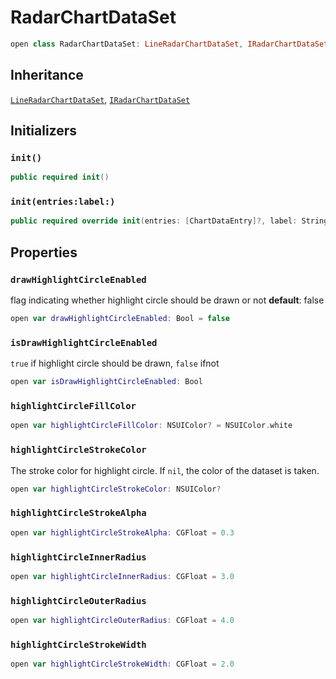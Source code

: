 # RadarChartDataSet

``` swift
open class RadarChartDataSet: LineRadarChartDataSet, IRadarChartDataSet
```

## Inheritance

[`LineRadarChartDataSet`](/LineRadarChartDataSet), [`IRadarChartDataSet`](/IRadarChartDataSet)

## Initializers

### `init()`

``` swift
public required init()
```

### `init(entries:label:)`

``` swift
public required override init(entries: [ChartDataEntry]?, label: String?)
```

## Properties

### `drawHighlightCircleEnabled`

flag indicating whether highlight circle should be drawn or not
**default**:​ false

``` swift
open var drawHighlightCircleEnabled: Bool = false
```

### `isDrawHighlightCircleEnabled`

`true` if highlight circle should be drawn, `false` ifnot

``` swift
open var isDrawHighlightCircleEnabled: Bool 
```

### `highlightCircleFillColor`

``` swift
open var highlightCircleFillColor: NSUIColor? = NSUIColor.white
```

### `highlightCircleStrokeColor`

The stroke color for highlight circle.
If `nil`, the color of the dataset is taken.

``` swift
open var highlightCircleStrokeColor: NSUIColor?
```

### `highlightCircleStrokeAlpha`

``` swift
open var highlightCircleStrokeAlpha: CGFloat = 0.3
```

### `highlightCircleInnerRadius`

``` swift
open var highlightCircleInnerRadius: CGFloat = 3.0
```

### `highlightCircleOuterRadius`

``` swift
open var highlightCircleOuterRadius: CGFloat = 4.0
```

### `highlightCircleStrokeWidth`

``` swift
open var highlightCircleStrokeWidth: CGFloat = 2.0
```
